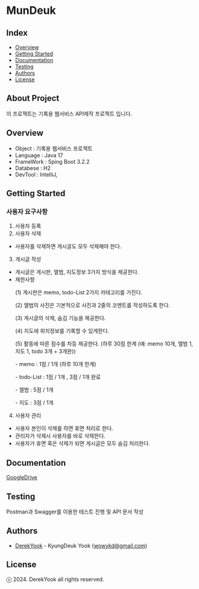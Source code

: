 # MunDeuk

## Index
- [Overview](#overview)
- [Getting Started](#getting-started)
- [Documentation](#documentation)
- [Testing](#testing)
- [Authors](#authors)
- [License](#license)

## About Project
이 프로젝트는 기록용 웹서비스 API제작 프로젝트 입니다.

## Overview
- Object : 기록용 웹서비스 프로젝트
- Language : Java 17
- FrameWork : Sping Boot 3.2.2
- Databese : H2
- DevTool : IntelliJ, 


## Getting Started
### 사용자 요구사항
1. 사용자 등록
2. 사용자 삭제
  - 사용자를 삭제하면 게시글도 모두 삭제해야 한다.
3. 게시글 작성
  - 게시글은 게시판, 앨범, 지도정보 3가지 방식을 제공한다.
  - 제한사항
    <p>(1) 게시판은 memo, todo-List 2가지 카테고리를 가진다.
    <p>(2) 앨범의 사진은 기본적으로 사진과 2줄의 코멘트를 작성하도록 한다.
    <p>(3) 게시글의 삭제, 숨김 기능을 제공한다.
    <p>(4) 지도에 위치정보를 기록할 수 있게한다.
    <p>(5) 활동에 따른 점수를 차등 제공한다. (하루 30점 한계 (예: memo 10개, 앨범 1, 지도 1, todo 3개 + 3개완))
    <p>- memo  : 1점 / 1개 (하루 10개 한계)
    <p>- todo-List : 1점 / 1개 , 3점 / 1개 완료
    <p>- 앨범 : 5점 / 1개
    <p>- 지도 : 3점 / 1개
4. 사용자 관리
  - 사용자 본인이 삭제를 하면 휴면 처리로 한다.
  - 관리자가 삭제시 사용자를 바로 삭제한다.
  - 사용자가 휴면 혹은 삭제가 되면 게시글은 모두 숨김 처리한다.
    
## Documentation
<a href="https://drive.google.com/drive/folders/1ADAvIToiEl6eJv-lHRXVnPVXkr9qCVKR?usp=sharing" target="_blank">GoogleDrive</a>
    
## Testing
Postman과 Swagger를 이용한 테스트 진행 및 API 문서 작성

## Authors
- [DerekYook](https://github.com/DerekYook) - KyungDeuk Yook (wowykd@gmail.com)

## License
ⓒ 2024. DerekYook all rights reserved.
